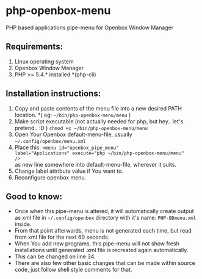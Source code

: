 # php-openbox-menu
PHP based applications pipe-menu for Openbox Window Manager

## Requirements: 

1. Linux operating system
2. Openbox Window Manager
3. PHP >= 5.4.* installed *(php-cli)

## Installation instructions:

1. Copy and paste contents of the menu file into a new desired PATH location. *( eg: <code>~/bin/php-openbox-menu/menu</code> )
2. Make script executable (not actually needed for php, but hey.. let's pretend.. :D ) <code>chmod +x ~/bin/php-openbox-menu/menu</code>
3. Open Your Openbox default-menu-file, usually <code>~/.config/openbox/menu.xml</code>
4. Place this: <code>&lt;menu id="openbox_pipe_menu" label="Applications" execute="php ~/bin/php-openbox-menu/menu" /&gt;</code> <br> as new line somewhere into default-menu-file, wherever it suits.
5. Change label attribute value if You want to. 
6. Reconfigure openbox menu.

## Good to know:

- Once when this pipe-menu is altered, it will automatically create output as xml file in <code>~/.config/openbox</code> directory with it's name: <code>PHP-OBmenu.xml</code> inside. 
- From that point afterwards, menu is not generated each time, but read from xml file for the next 60 seconds. 
- When You add new programs, this pipe-menu will not show fresh installations until generated .xml file is recreated again automatically.
- This can be changed on line 34.
- There are also few other basic changes that can be made within source code, just follow shell style comments for that.
